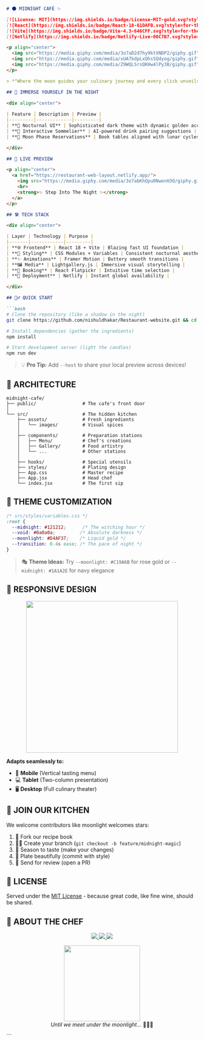 ```markdown
# 🌑 MIDNIGHT CAFÉ ✨

[![License: MIT](https://img.shields.io/badge/License-MIT-gold.svg?style=for-the-badge)](https://opensource.org/licenses/MIT)
[![React](https://img.shields.io/badge/React-18-61DAFB.svg?style=for-the-badge&logo=react)](https://reactjs.org/)
[![Vite](https://img.shields.io/badge/Vite-4.3-646CFF.svg?style=for-the-badge&logo=vite)](https://vitejs.dev/)
[![Netlify](https://img.shields.io/badge/Netlify-Live-00C7B7.svg?style=for-the-badge&logo=netlify)](https://restaurant-web-layout.netlify.app/)

<p align="center">
  <img src="https://media.giphy.com/media/3o7aD2d7hy9ktXNDP2/giphy.gif" width="150">
  <img src="https://media.giphy.com/media/xUA7bdpLxQhsSQdyog/giphy.gif" width="150">
  <img src="https://media.giphy.com/media/Z9WQLSrsQKHw4lPy3B/giphy.gif" width="150">
</p>

> *"Where the moon guides your culinary journey and every click unveils a new delight..."*

## 🌌 IMMERSE YOURSELF IN THE NIGHT

<div align="center">
  
| Feature | Description | Preview |
|---------|-------------|---------|
| **🌙 Nocturnal UI** | Sophisticated dark theme with dynamic golden accents | <img src="https://media.giphy.com/media/v1.Y2lkPTc5MGI3NjExcW5mZ3V5Z3R0d2FqY2N6dG5mY3F5bHh1dGZ6d3F1ZzR0b2RzY3Z1ZyZlcD12MV9pbnRlcm5hbF9naWZfYnlfaWQmY3Q9Zw/3o7abKhOpu0NwenH3O/giphy.gif" width="150"> |
| **🍷 Interactive Sommelier** | AI-powered drink pairing suggestions | <img src="https://media.giphy.com/media/v1.Y2lkPTc5MGI3NjExdWZ5bW5xY2V1Z2NqZ2NqZ2NqZ2NqZ2NqZ2NqZ2NqZ2NqZ2NqZ2NqZyZlcD12MV9pbnRlcm5hbF9naWZfYnlfaWQmY3Q9Zw/3o7aD2d7hy9ktXNDP2/giphy.gif" width="150"> |
| **📅 Moon Phase Reservations** | Book tables aligned with lunar cycles | <img src="https://media.giphy.com/media/v1.Y2lkPTc5MGI3NjExdWZ5bW5xY2V1Z2NqZ2NqZ2NqZ2NqZ2NqZ2NqZ2NqZ2NqZ2NqZyZlcD12MV9pbnRlcm5hbF9naWZfYnlfaWQmY3Q9Zw/3o7abKhOpu0NwenH3O/giphy.gif" width="150"> |

</div>

## 🚀 LIVE PREVIEW

<p align="center">
  <a href="https://restaurant-web-layout.netlify.app/">
    <img src="https://media.giphy.com/media/3o7abKhOpu0NwenH3O/giphy.gif" width="500">
    <br>
    <strong>✨ Step Into The Night ✨</strong>
  </a>
</p>

## 🛠️ TECH STACK

<div align="center">

| Layer | Technology | Purpose |
|-------|------------|---------|
| **🌐 Frontend** | React 18 + Vite | Blazing fast UI foundation |
| **🎨 Styling** | CSS Modules + Variables | Consistent nocturnal aesthetic |
| **✨ Animations** | Framer Motion | Buttery smooth transitions |
| **🖼️ Media** | Lightgallery.js | Immersive visual storytelling |
| **📅 Booking** | React Flatpickr | Intuitive time selection |
| **🚀 Deployment** | Netlify | Instant global availability |

</div>

## 🧙‍♂️ QUICK START

```bash
# Clone the repository (like a shadow in the night)
git clone https://github.com/nishuldhakar/Restaurant-website.git && cd Restaurant-website

# Install dependencies (gather the ingredients)
npm install

# Start development server (light the candles)
npm run dev
```

> 💡 **Pro Tip:** Add `--host` to share your local preview across devices!

## 🏰 ARCHITECTURE

```text
midnight-cafe/
├── public/                 # The cafe's front door
│
└── src/                    # The hidden kitchen
    ├── assets/             # Fresh ingredients
    │   └── images/         # Visual spices
    │
    ├── components/         # Preparation stations
    │   ├── Menu/           # Chef's creations
    │   ├── Gallery/        # Food artistry
    │   └── ...             # Other stations
    │
    ├── hooks/              # Special utensils
    ├── styles/             # Plating design
    ├── App.css             # Master recipe
    ├── App.jsx             # Head chef
    └── index.jsx           # The first sip
```

## 🎨 THEME CUSTOMIZATION

```css
/* src/styles/variables.css */
:root {
  --midnight: #121212;      /* The witching hour */
  --void: #0a0a0a;         /* Absolute darkness */
  --moonlight: #D4AF37;    /* Liquid gold */
  --transition: 0.4s ease; /* The pace of night */
}
```

> 🎭 **Theme Ideas:** Try `--moonlight: #C19A6B` for rose gold or `--midnight: #1A1A2E` for navy elegance

## 📱 RESPONSIVE DESIGN

<p align="center">
  <img src="https://media.giphy.com/media/Z9WQLSrsQKHw4lPy3B/giphy.gif" width="400">
</p>

**Adapts seamlessly to:**
- 📱 **Mobile** (Vertical tasting menu)
- 💻 **Tablet** (Two-column presentation)
- 🖥️ **Desktop** (Full culinary theater)

## 🤝 JOIN OUR KITCHEN

We welcome contributors like moonlight welcomes stars:

1. 🍴 Fork our recipe book
2. 👨‍🍳 Create your branch (`git checkout -b feature/midnight-magic`)
3. 🧂 Season to taste (make your changes)
4. 📸 Plate beautifully (commit with style)
5. 🚀 Send for review (open a PR)

## 📜 LICENSE

Served under the [MIT License](LICENSE) - because great code, like fine wine, should be shared.

## 🌠 ABOUT THE CHEF

<p align="center">
  <a href="https://twitter.com/nishuldhakar">
    <img src="https://img.shields.io/badge/Twitter-1DA1F2?style=for-the-badge&logo=twitter&logoColor=white">
  </a>
  <a href="https://project-folio-chi.vercel.app/">
    <img src="https://img.shields.io/badge/Portfolio-FF5722?style=for-the-badge&logo=portfolio&logoColor=white">
  </a>
  <a href="https://github.com/nishuldhakar">
    <img src="https://img.shields.io/badge/GitHub-181717?style=for-the-badge&logo=github">
  </a>
</p>

<p align="center">
  <img src="https://media.giphy.com/media/xUA7bdpLxQhsSQdyog/giphy.gif" width="200">
  <br>
  <em>Until we meet under the moonlight...</em> 👨‍🍳✨
</p>
```
